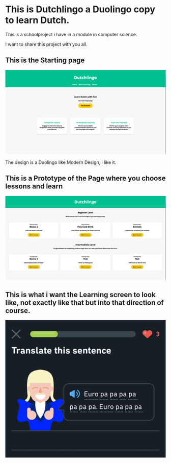 <h1>This is Dutchlingo a Duolingo copy to learn Dutch.</h1>

This is a schoolproject i have in a module in computer science.

I want to share this project with you all.

<h2>This is the Starting page</h2>

![Dutchlingo.html Page](/Images_README/Dutchlingo-html.png)

The design is a Duolingo like Modern Design, i like it.

<h2>This is a Prototype of the Page where you choose lessons and learn</h2>

![Courses.html Page](/Images_README/Courses-html.png)


<h2>This is what i want the Learning screen to look like, not exactly like that but into that direction of course.</h2>

![Joost Klein Duolingo](/images/Joost-Klein-Duolingo.png)